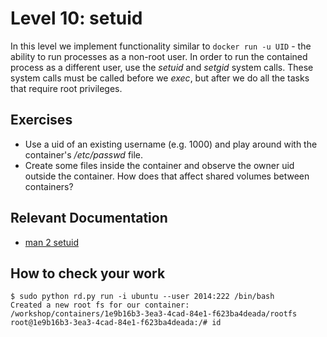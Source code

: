 # Level 10: setuid

In this level we implement functionality similar to `docker run -u UID` - the ability to run processes as a non-root user.
In order to run the contained process as a different user, use the _setuid_ and _setgid_ system calls.
These system calls must be called before we _exec_, but after we do all the tasks that require root privileges.

## Exercises
- Use a uid of an existing username (e.g. 1000) and play around with the container's _/etc/passwd_ file.
- Create some files inside the container and observe the owner uid outside the container. How does that affect shared volumes between containers?

## Relevant Documentation

- [man 2 setuid](http://linux.die.net/man/2/setuid)

## How to check your work
```
$ sudo python rd.py run -i ubuntu --user 2014:222 /bin/bash
Created a new root fs for our container: /workshop/containers/1e9b16b3-3ea3-4cad-84e1-f623ba4deada/rootfs
root@1e9b16b3-3ea3-4cad-84e1-f623ba4deada:/# id

```
